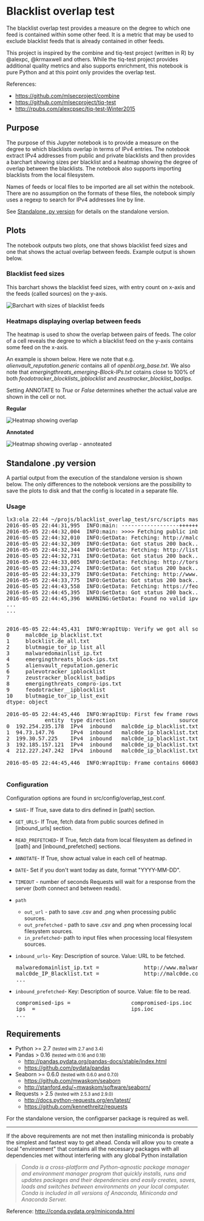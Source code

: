 # Blacklist overlap test
The blacklist overlap test provides a measure on the degree to which one feed is contained within some other feed. It is a metric that may be used to exclude blacklist feeds that is already contained in other feeds.

This project is inspired by the combine and tiq-test project (written in R) by @alexpc, @krmaxwell and others. While the tiq-test project provides additional quality metrics and also supports enrichment, this notebook is pure Python and at this point only provides the overlap test.

References:
- https://github.com/mlsecproject/combine
- https://github.com/mlsecproject/tiq-test
- http://rpubs.com/alexcpsec/tiq-test-Winter2015


## Purpose
The purpose of this Jupyter notebook is to provide a measure on the degree to which blacklists overlap in terms of IPv4 entries. The notebook extract IPv4 addresses from public and private blacklists and then provides a barchart showing sizes per blacklist and a heatmap showing the degree of overlap between the blacklists. The notebook also supports importing blacklists from the local filesystem.

Names of feeds or local files to be imported are all set within the notebook. There are no assumption on the formats of these files, the notebook simply uses a regexp to search for IPv4 addresses line by line.

See [Standalone .py version](#standalone) for details on the standalone version.

## Plots
The notebook outputs two plots, one that shows blacklist feed sizes and one that shows the actual overlap between feeds. Example output is shown below.

### Blacklist feed sizes
This barchart shows the blacklist feed sizes, with entry count on x-axis and the feeds (called sources) on the y-axis.

![Barchart with sizes of blacklist feeds](http://i.imgur.com/sVf38Xs.png)

### Heatmaps displaying overlap between feeds 
The heatmap is used to show the overlap between pairs of feeds. The color of a cell reveals the degree to which a blacklist feed on the y-axis contains some feed on the x-axis.

An example is shown below. Here we note that e.g. *alienvault_reputation.generic* contains all of *openbl.org_base.txt*. We also note that *emergingthreats_emerging-Block-IPs.txt* cotains close to 100% of both *feodotracker_blocklists_ipblocklist* and *zeustracker_blocklist_badips*.

Setting ANNOTATE to *True* or *False* determines whether the actual value are shown in the cell or not.

**Regular**

![Heatmap showing overlap](http://i.imgur.com/709Ov5s.png)

**Annotated**

![Heatmap showing overlap - annoteated](http://i.imgur.com/1dVE22w.png)


## <a name="standalone"></a>Standalone .py version
A partial output from the execution of the standalone version is shown below. The only differences to the notebook versions are the possibility to save the plots to disk and that the config is located in a separate file.

### Usage

<pre>
lx3:ola 22:44 ~/projs/blacklist_overlap_test/src/scripts master > python overlap_test.py 
2016-05-05 22:44:31,995  INFO:main: ------------------++++++++BEGIN+++++++++++----------------------
2016-05-05 22:44:32,004  INFO:main: >>>> Fetching public inbound blacklisted IPv4 addresses from URLs <<<<
2016-05-05 22:44:32,010  INFO:GetData: Fetching: http://malc0de.com/bl/IP_Blacklist.txt
2016-05-05 22:44:32,309  INFO:GetData: Got status 200 back...
2016-05-05 22:44:32,344  INFO:GetData: Fetching: http://lists.blocklist.de/lists/all.txt
2016-05-05 22:44:32,731  INFO:GetData: Got status 200 back...
2016-05-05 22:44:33,005  INFO:GetData: Fetching: http://torstatus.blutmagie.de/ip_list_all.php/Tor_ip_list_ALL.csv
2016-05-05 22:44:33,274  INFO:GetData: Got status 200 back...
2016-05-05 22:44:33,379  INFO:GetData: Fetching: http://www.malwaredomainlist.com/hostslist/ip.txt
2016-05-05 22:44:33,775  INFO:GetData: Got status 200 back...
2016-05-05 22:44:43,558  INFO:GetData: Fetching: https://feodotracker.abuse.ch/blocklist/?download=badips
2016-05-05 22:44:45,395  INFO:GetData: Got status 200 back...
2016-05-05 22:44:45,396  WARNING:GetData: Found no valid ipv4 addresses.
...
...


2016-05-05 22:44:45,431  INFO:WrapItUp: Verify we got all sources:
0     malc0de_ip_blacklist.txt      
1     blocklist.de_all.txt          
2     blutmagie_tor_ip_list_all     
3     malwaredomainlist_ip.txt      
4     emergingthreats_block-ips.txt 
5     alienvault_reputation.generic 
6     palevotracker_ipblocklist     
7     zeustracker_blocklist_badips  
8     emergingthreats_compro-ips.txt
9     feodotracker__ipblocklist     
10    blutmagie_tor_ip_list_exit    
dtype: object

2016-05-05 22:44:45,446  INFO:WrapItUp: First few frame rows:
            entity  type direction                    source notes        date
0  192.254.235.178  IPv4  inbound   malc0de_ip_blacklist.txt        2016-05-05
1  94.73.147.76     IPv4  inbound   malc0de_ip_blacklist.txt        2016-05-05
2  199.30.57.225    IPv4  inbound   malc0de_ip_blacklist.txt        2016-05-05
3  192.185.157.121  IPv4  inbound   malc0de_ip_blacklist.txt        2016-05-05
4  212.227.247.242  IPv4  inbound   malc0de_ip_blacklist.txt        2016-05-05

2016-05-05 22:44:45,446  INFO:WrapItUp: Frame contains 60603 entries.

</pre>

### Configuration
Configuration options are found in src/config/overlap_test.conf.

- `SAVE`- If True, save data to dirs defined in [path] section.
- `GET_URLS`- If True, fetch data from public sources defined in [inbound_urls] section.
- `READ_PREFETCHED`- If True, fetch data from local filesystem as defined in [path] and [inbound_prefetched] sections.
- `ANNOTATE`- If True, show actual value in each cell of heatmap.

- `DATE`- Set if you don't want today as date, format "YYYY-MM-DD".
- `TIMEOUT` - number of seconds Requests will wait for a response from the server (both connect and between reads).

- `path`
    - `out_url` - path to save .csv and .png when processing public sources.
    - `out_prefetched`  - path to save .csv and .png when processing local filesystem sources.
    - `in_prefetched`- path to input files when processing local filesystem sources.


- `inbound_urls`- Key: Description of source. Value: URL to be fetched.
<pre>
   malwaredomainlist_ip.txt =              http://www.malwaredomainlist.com/hostslist/ip.txt
   malc0de_IP_Blacklist.txt =              http://malc0de.com/bl/IP_Blacklist.txt 
   ...
</pre>

- `inbound_prefetched`- Key: Description of source. Value: file to be read.
<pre>
   compromised-ips =                   compromised-ips.ioc
   ips  =                              ips.ioc 
   ...
</pre>


## Requirements

* Python >= 2.7 <small>(tested with 2.7 and 3.4)</small>
* Pandas > 0.16 <small>(tested with 0.16 and 0.18)</small>
    * http://pandas.pydata.org/pandas-docs/stable/index.html
    * https://github.com/pydata/pandas
* Seaborn >= 0.6.0 <small>(tested with 0.6.0 and 0.7.0)</small>
    * https://github.com/mwaskom/seaborn
    * http://stanford.edu/~mwaskom/software/seaborn/
* Requests > 2.5 <small>(tested with 2.5.3 and 2.9.0)</small>
    * http://docs.python-requests.org/en/latest/
    * https://github.com/kennethreitz/requests

For the standalone version, the configparser package is required as well.

----
If the above requirements are not met then installing miniconda is probably the simplest and fastest way to get ahead. Conda will allow you to create a local "environment" that contains all the necessary packages with all dependencies met without interfering with any global Python installation

>*Conda is a cross-platform and Python-agnostic package manager and environment manager program that quickly   installs, runs and updates packages and their dependencies and easily creates, saves, loads and switches   between environments on your local computer. Conda is included in all versions of Anaconda, Miniconda and Anaconda Server.*

Reference: http://conda.pydata.org/miniconda.html


